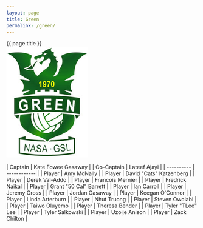 ```yaml
---
layout: page
title: Green
permalink: /green/
---
```


<div class="card mt-3">
<div class="card-header text-center bg-green text-white">{{ page.title }}</div>
<div class="card-body mx-auto">
<div class="row">
<div class="col-md-4 mb-3 d-flex justify-content-center">
    <img src="/images/teams/green.jpg" class="img-fluid my-auto rounded"/>
</div>

<div class="col-md-8 d-flex justify-content-center" markdown=1>

| Captain | Kate Fowee Gasaway |
| Co-Captain | Lateef Ajayi |
| ---------- | ------------ |
| Player | Amy McNally  |
| Player | David "Cats" Katzenberg |
| Player | Derek Val-Addo |
| Player | Francois Mernier  |
| Player | Fredrick Naikal |
| Player | Grant "50 Cal" Barrett |
| Player | Ian Carroll |
| Player | Jeremy Gross |
| Player | Jordan Gasaway  |
| Player | Keegan O'Connor |
| Player | Linda Arterburn |
| Player | Nhut Truong |
| Player | Steven Owolabi  |
| Player | Taiwo Oluyemo  |
| Player | Theresa Bender  |
| Player | Tyler "TLee" Lee |
| Player | Tyler Salkowski  |
| Player | Uzoije Anison  |
| Player | Zack Chilton |

</div>

</div>
</div>
</div>
